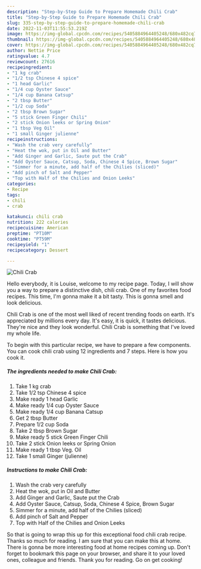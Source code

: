 ```yaml
---
description: "Step-by-Step Guide to Prepare Homemade Chili Crab"
title: "Step-by-Step Guide to Prepare Homemade Chili Crab"
slug: 335-step-by-step-guide-to-prepare-homemade-chili-crab
date: 2022-11-03T11:55:53.219Z
image: https://img-global.cpcdn.com/recipes/5405884964405248/680x482cq70/chili-crab-recipe-main-photo.jpg
thumbnail: https://img-global.cpcdn.com/recipes/5405884964405248/680x482cq70/chili-crab-recipe-main-photo.jpg
cover: https://img-global.cpcdn.com/recipes/5405884964405248/680x482cq70/chili-crab-recipe-main-photo.jpg
author: Nettie Price
ratingvalue: 4.7
reviewcount: 27616
recipeingredient:
- "1 kg crab"
- "1/2 tsp Chinese 4 spice"
- "1 head Garlic"
- "1/4 cup Oyster Sauce"
- "1/4 cup Banana Catsup"
- "2 tbsp Butter"
- "1/2 cup Soda"
- "2 tbsp Brown Sugar"
- "5 stick Green Finger Chili"
- "2 stick Onion leeks or Spring Onion"
- "1 tbsp Veg Oil"
- "1 small Ginger julienne"
recipeinstructions:
- "Wash the crab very carefully"
- "Heat the wok, put in Oil and Butter"
- "Add Ginger and Garlic, Saute put the Crab"
- "Add Oyster Sauce, Catsup, Soda, Chinese 4 Spice, Brown Sugar"
- "Simmer for a minute, add half of the Chilies (sliced)"
- "Add pinch of Salt and Pepper"
- "Top with Half of the Chilies and Onion Leeks"
categories:
- Recipe
tags:
- chili
- crab

katakunci: chili crab 
nutrition: 222 calories
recipecuisine: American
preptime: "PT10M"
cooktime: "PT59M"
recipeyield: "1"
recipecategory: Dessert

---
```



![Chili Crab](https://img-global.cpcdn.com/recipes/5405884964405248/680x482cq70/chili-crab-recipe-main-photo.jpg)

Hello everybody, it is Louise, welcome to my recipe page. Today, I will show you a way to prepare a distinctive dish, chili crab. One of my favorites food recipes. This time, I'm gonna make it a bit tasty. This is gonna smell and look delicious.

Chili Crab is one of the most well liked of recent trending foods on earth. It's appreciated by millions every day. It's easy, it is quick, it tastes delicious. They're nice and they look wonderful. Chili Crab is something that I've loved my whole life.




To begin with this particular recipe, we have to prepare a few components. You can cook chili crab using 12 ingredients and 7 steps. Here is how you cook it.

<!--inarticleads1-->

##### The ingredients needed to make Chili Crab:

1. Take 1 kg crab
1. Take 1/2 tsp Chinese 4 spice
1. Make ready 1 head Garlic
1. Make ready 1/4 cup Oyster Sauce
1. Make ready 1/4 cup Banana Catsup
1. Get 2 tbsp Butter
1. Prepare 1/2 cup Soda
1. Take 2 tbsp Brown Sugar
1. Make ready 5 stick Green Finger Chili
1. Take 2 stick Onion leeks or Spring Onion
1. Make ready 1 tbsp Veg. Oil
1. Take 1 small Ginger (julienne)




<!--inarticleads2-->

##### Instructions to make Chili Crab:

1. Wash the crab very carefully
1. Heat the wok, put in Oil and Butter
1. Add Ginger and Garlic, Saute put the Crab
1. Add Oyster Sauce, Catsup, Soda, Chinese 4 Spice, Brown Sugar
1. Simmer for a minute, add half of the Chilies (sliced)
1. Add pinch of Salt and Pepper
1. Top with Half of the Chilies and Onion Leeks




So that is going to wrap this up for this exceptional food chili crab recipe. Thanks so much for reading. I am sure that you can make this at home. There is gonna be more interesting food at home recipes coming up. Don't forget to bookmark this page on your browser, and share it to your loved ones, colleague and friends. Thank you for reading. Go on get cooking!

